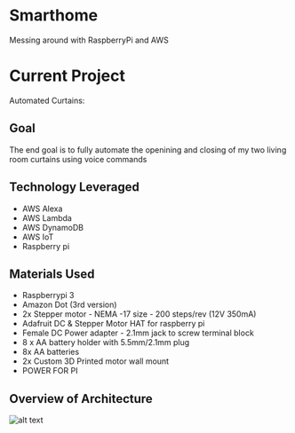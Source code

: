 # Smarthome
Messing around with RaspberryPi and AWS

# Current Project
Automated Curtains:
## Goal
The end goal is to fully automate the openining and closing of my two living room curtains using voice commands
## Technology Leveraged
* AWS Alexa
* AWS Lambda
* AWS DynamoDB
* AWS IoT
* Raspberry pi
## Materials Used
* Raspberrypi 3
* Amazon Dot (3rd version)
* 2x Stepper motor - NEMA -17 size - 200 steps/rev (12V 350mA)
* Adafruit DC & Stepper Motor HAT for raspberry pi
* Female DC Power adapter - 2.1mm jack to screw terminal block
* 8 x AA battery holder with 5.5mm/2.1mm plug
* 8x AA batteries
* 2x Custom 3D Printed motor wall mount
* POWER FOR PI
## Overview of Architecture
![alt text](https://github.com/thomasmburke/smarthome/blob/master/docs/Curtain_Architecture.png)
